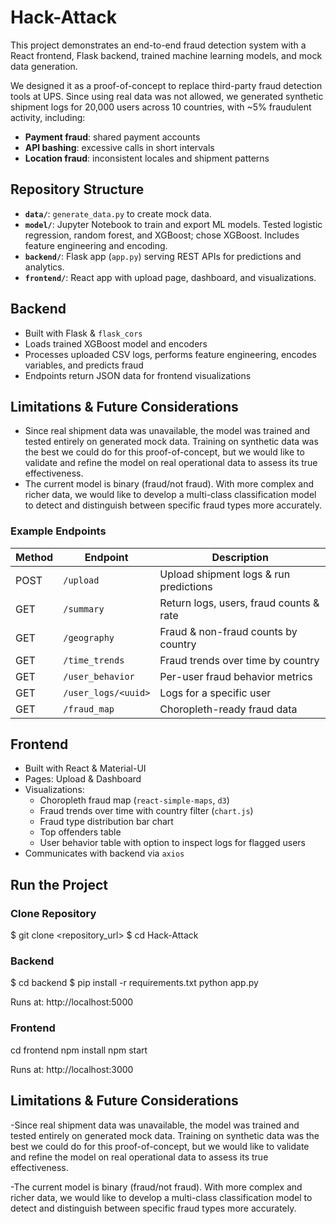 # Hack-Attack

This project demonstrates an end-to-end fraud detection system with a React frontend, Flask backend, trained machine learning models, and mock data generation.

We designed it as a proof-of-concept to replace third-party fraud detection tools at UPS. Since using real data was not allowed, we generated synthetic shipment logs for 20,000 users across 10 countries, with ~5% fraudulent activity, including:
- **Payment fraud**: shared payment accounts
- **API bashing**: excessive calls in short intervals
- **Location fraud**: inconsistent locales and shipment patterns

## Repository Structure

- **`data/`**: `generate_data.py` to create mock data.
- **`model/`**: Jupyter Notebook to train and export ML models. Tested logistic regression, random forest, and XGBoost; chose XGBoost. Includes feature engineering and encoding.
- **`backend/`**: Flask app (`app.py`) serving REST APIs for predictions and analytics.
- **`frontend/`**: React app with upload page, dashboard, and visualizations.

## Backend
- Built with Flask & `flask_cors`
- Loads trained XGBoost model and encoders
- Processes uploaded CSV logs, performs feature engineering, encodes variables, and predicts fraud
- Endpoints return JSON data for frontend visualizations

## Limitations & Future Considerations
- Since real shipment data was unavailable, the model was trained and tested entirely on generated mock data. Training on synthetic data was the best we could do for this proof-of-concept, but we would like to validate and refine the model on real operational data to assess its true effectiveness.
- The current model is binary (fraud/not fraud). With more complex and richer data, we would like to develop a multi-class classification model to detect and distinguish between specific fraud types more accurately.

### Example Endpoints

| Method | Endpoint             | Description |
|--------|----------------------|-------------|
| POST   | `/upload`           | Upload shipment logs & run predictions |
| GET    | `/summary`          | Return logs, users, fraud counts & rate |
| GET    | `/geography`        | Fraud & non-fraud counts by country |
| GET    | `/time_trends`      | Fraud trends over time by country |
| GET    | `/user_behavior`    | Per-user fraud behavior metrics |
| GET    | `/user_logs/<uuid>` | Logs for a specific user |
| GET    | `/fraud_map`        | Choropleth-ready fraud data |

## Frontend
- Built with React & Material-UI
- Pages: Upload & Dashboard
- Visualizations:
  - Choropleth fraud map (`react-simple-maps`, `d3`)
  - Fraud trends over time with country filter (`chart.js`)
  - Fraud type distribution bar chart
  - Top offenders table
  - User behavior table with option to inspect logs for flagged users
- Communicates with backend via `axios`

## Run the Project

### Clone Repository
   $ git clone <repository_url>
   $ cd Hack-Attack

### Backend

$ cd backend
$ pip install -r requirements.txt
python app.py

Runs at: http://localhost:5000

### Frontend
cd frontend
npm install
npm start

Runs at: http://localhost:3000




## Limitations & Future Considerations
-Since real shipment data was unavailable, the model was trained and tested entirely on generated mock data. Training on synthetic data was the best we could do for this proof-of-concept, but we would like to validate and refine the model on real operational data to assess its true effectiveness.

-The current model is binary (fraud/not fraud). With more complex and richer data, we would like to develop a multi-class classification model to detect and distinguish between specific fraud types more accurately.
